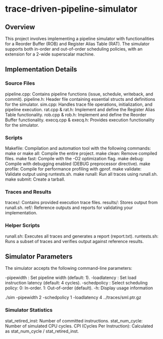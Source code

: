 # trace-driven-pipeline-simulator
## Overview
This project involves implementing a pipeline simulator with functionalities for a Reorder Buffer (ROB) and Register Alias Table (RAT). The simulator supports both in-order and out-of-order scheduling policies, with an extension for a 2-wide superscalar machine.

## Implementation Details

### Source Files
pipeline.cpp: Contains pipeline functions (issue, schedule, writeback, and commit).
pipeline.h: Header file containing essential structs and definitions for the simulator.
sim.cpp: Handles trace file operations, initialization, and pipeline execution.
rat.cpp & rat.h: Implement and define the Register Alias Table functionality.
rob.cpp & rob.h: Implement and define the Reorder Buffer functionality.
execq.cpp & execq.h: Provides execution functionality for the simulator.

### Scripts
Makefile: Compilation and automation tool with the following commands:
make or make all: Compile the entire project.
make clean: Remove compiled files.
make fast: Compile with the -O2 optimization flag.
make debug: Compile with debugging enabled (DEBUG preprocessor directive).
make profile: Compile for performance profiling with gprof.
make validate: Validate output using runtests.sh.
make runall: Run all traces using runall.sh.
make submit: Create a tarball.

### Traces and Results
traces/: Contains provided execution trace files.
results/: Stores output from runall.sh.
ref/: Reference outputs and reports for validating your implementation.

### Helper Scripts
runall.sh: Executes all traces and generates a report (report.txt).
runtests.sh: Runs a subset of traces and verifies output against reference results.

## Simulator Parameters
The simulator accepts the following command-line parameters:

-pipewidth <width>: Set pipeline width (default: 1).
-loadlatency <num>: Set load instruction latency (default: 4 cycles).
-schedpolicy <num>: Select scheduling policy:
0: In-order.
1: Out-of-order (default).
-h: Display usage information

./sim -pipewidth 2 -schedpolicy 1 -loadlatency 4 ../traces/sml.ptr.gz

### Simulator Statistics
stat_retired_inst: Number of committed instructions.
stat_num_cycle: Number of simulated CPU cycles.
CPI (Cycles Per Instruction): Calculated as stat_num_cycle / stat_retired_inst.